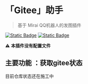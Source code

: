 # 「Gitee」助手

> 基于 Mirai QQ机器人的发图插件

[![Static Badge](https://img.shields.io/badge/Mirai-2.15.0-yellow)](https://github.com/mamoe/mirai)
[![Static Badge](https://img.shields.io/badge/release-2.0.0-blue)](https://github.com/Long-Chuan-Club/LaiZhiChatPlugin/releases)


:warning:  **本插件没有配置文件**<br>
## 主要功能 ：获取gitee状态

目前仓库状态还在施工中